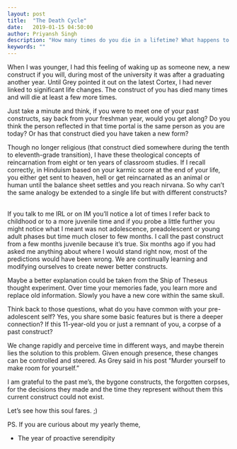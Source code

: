 ```yaml
---
layout: post
title:  "The Death Cycle"
date:   2019-01-15 04:50:00
author: Priyansh Singh
description: "How many times do you die in a lifetime? What happens to those who die?"
keywords: ""
---
```



When I was younger, I had this feeling of waking up as someone new, a new construct if you will, during most of the university it was after a graduating another year. Until Grey pointed it out on the latest Cortex, I had never linked to significant life changes. The construct of you has died many times and will die at least a few more times.

Just take a minute and think, if you were to meet one of your past constructs, say back from your freshman year, would you get along? Do you think the person reflected in that time portal is the same person as you are today? Or has that construct died you have taken a new form?


Though no longer religious (that construct died somewhere during the tenth to eleventh-grade transition), I have these theological concepts of reincarnation from eight or ten years of classroom studies. If I recall correctly, in Hinduism based on your karmic score at the end of your life, you either get sent to heaven, hell or get reincarnated as an animal or human until the balance sheet settles and you reach nirvana. So why can’t the same analogy be extended to a single life but with different constructs? &nbsp;

If you talk to me IRL or on IM you’ll notice a lot of times I refer back to childhood or to a more juvenile time and if you probe a little further you might notice what I meant was not adolescence, preadolescent or young adult phases but time much closer to few months. I call the past construct from a few months juvenile because it’s true. Six months ago if you had asked me anything about where I would stand right now, most of the predictions would have been wrong. We are continually learning and modifying ourselves to create newer better constructs.

Maybe a better explanation could be taken from the Ship of Theseus thought experiment. Over time your memories fade, you learn more and replace old information. Slowly you have a new core within the same skull.

Think back to those questions, what do you have common with your pre-adolescent self? Yes, you share some basic features but is there a deeper connection? If this 11-year-old you or just a remnant of you, a corpse of a past construct?

We change rapidly and perceive time in different ways, and maybe therein lies the solution to this problem. Given enough presence, these changes can be controlled and steered. As Grey said in his post “Murder yourself to make room for yourself.”

I am grateful to the past me’s, the bygone constructs, the forgotten corpses, for the decisions they made and the time they represent without them this current construct could not exist.

Let’s see how this soul fares. ;) 

PS. If you are curious about my yearly theme,
- The year of proactive serendipity 